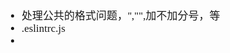 <span  style="font-family: Simsun,serif; font-size: 17px; ">

- 处理公共的格式问题，'',"",加不加分号，等
- .eslintrc.js
- 

</span>